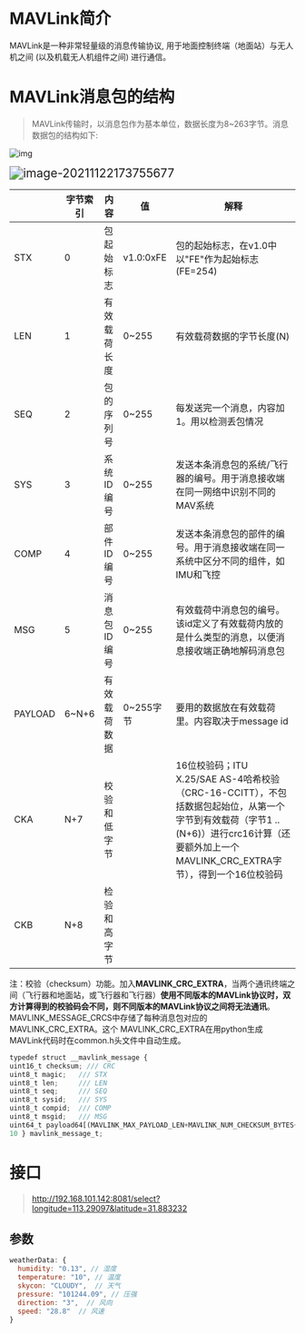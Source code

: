 # MAVLink简介

MAVLink是一种非常轻量级的消息传输协议, 用于地面控制终端（地面站）与无人机之间 (以及机载无人机组件之间) 进行通信。

# MAVLink消息包的结构

> MAVLink传输时，以消息包作为基本单位，数据长度为8~263字节。消息数据包的结构如下:

![img](https://img-blog.csdnimg.cn/img_convert/c5f70e2940f5ae9338012c7f9d1dbec1.png)



<img src="C:\Users\admin\AppData\Roaming\Typora\typora-user-images\image-20211122173755677.png" alt="image-20211122173755677" style="zoom:150%;" />



|         | 字节索引 | 内容         | 值        | 解释                                                         |
| ------- | -------- | ------------ | --------- | ------------------------------------------------------------ |
| STX     | 0        | 包起始标志   | v1.0:0xFE | 包的起始标志，在v1.0中以"FE"作为起始标志(FE=254)             |
| LEN     | 1        | 有效载荷长度 | 0~255     | 有效载荷数据的字节长度(N)                                    |
| SEQ     | 2        | 包的序列号   | 0~255     | 每发送完一个消息，内容加1。用以检测丢包情况                  |
| SYS     | 3        | 系统ID编号   | 0~255     | 发送本条消息包的系统/飞行器的编号。用于消息接收端在同一网络中识别不同的MAV系统 |
| COMP    | 4        | 部件ID编号   | 0~255     | 发送本条消息包的部件的编号。用于消息接收端在同一系统中区分不同的组件，如IMU和飞控 |
| MSG     | 5        | 消息包ID编号 | 0~255     | 有效载荷中消息包的编号。该id定义了有效载荷内放的是什么类型的消息，以便消息接收端正确地解码消息包 |
| PAYLOAD | 6~N+6    | 有效载荷数据 | 0~255字节 | 要用的数据放在有效载荷里。内容取决于message id               |
| CKA     | N+7      | 校验和低字节 |           | 16位校验码；ITU X.25/SAE  AS-4哈希校验（CRC-16-CCITT），不包括数据包起始位，从第一个字节到有效载荷（字节1  ..(N+6)）进行crc16计算（还要额外加上一个MAVLINK_CRC_EXTRA字节），得到一个16位校验码 |
| CKB     | N+8      | 检验和高字节 |           |                                                              |





注：校验（checksum）功能。加入**MAVLINK_CRC_EXTRA**，当两个通讯终端之间（飞行器和地面站，或飞行器和飞行器）**使用不同版本的MAVLink协议时，双方计算得到的校验码会不同，则不同版本的MAVLink协议之间将无法通讯**。MAVLINK_MESSAGE_CRCS中存储了每种消息包对应的MAVLINK_CRC_EXTRA。这个 MAVLINK_CRC_EXTRA在用python生成MAVLink代码时在common.h头文件中自动生成。

```js
typedef struct __mavlink_message {  
uint16_t checksum; /// CRC
uint8_t magic;   /// STX
uint8_t len;     /// LEN
uint8_t seq;     /// SEQ
uint8_t sysid;   /// SYS
uint8_t compid;  /// COMP
uint8_t msgid;   /// MSG
uint64_t payload64[(MAVLINK_MAX_PAYLOAD_LEN+MAVLINK_NUM_CHECKSUM_BYTES+7)/8];  
10 } mavlink_message_t;  
```





# 接口

> http://192.168.101.142:8081/select?longitude=113.29097&latitude=31.883232

## 参数

```js
weatherData: {
  humidity: "0.13", // 湿度
  temperature: "10", // 温度
  skycon: "CLOUDY",  // 天气
  pressure: "101244.09", // 压强
  direction: "3",  // 风向
  speed: "28.8"  // 风速
}
```



